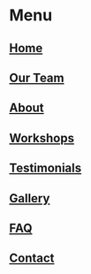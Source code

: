 # Menu

## [Home](/)

## [Our Team](/team)

## [About](/about)
## [Workshops](/workshops)
## [Testimonials](/testimonials)
## [Gallery](/gallery)
## [FAQ](/faq)

## [Contact](/contact)

  